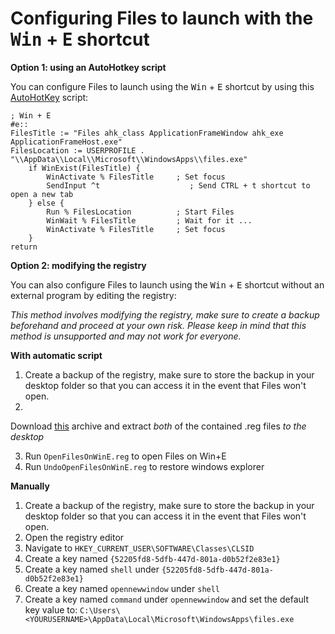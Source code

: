 # Configuring Files to launch with the <kbd>Win</kbd> + <kbd>E</kbd> shortcut

**Option 1: using an AutoHotkey script**

You can configure Files to launch using the <kbd>Win</kbd> + <kbd>E</kbd> shortcut by using
this [AutoHotKey](https://www.autohotkey.com/)
script:

```autohotkey
; Win + E
#e::
FilesTitle := "Files ahk_class ApplicationFrameWindow ahk_exe ApplicationFrameHost.exe"
FilesLocation := USERPROFILE . "\\AppData\\Local\\Microsoft\\WindowsApps\\files.exe"
    if WinExist(FilesTitle) {
        WinActivate % FilesTitle     ; Set focus
        SendInput ^t                    ; Send CTRL + t shortcut to open a new tab
    } else {
        Run % FilesLocation          ; Start Files
        WinWait % FilesTitle         ; Wait for it ...
        WinActivate % FilesTitle     ; Set focus
    }
return
```

**Option 2: modifying the registry**

You can also configure Files to launch using the <kbd>Win</kbd> + <kbd>E</kbd> shortcut without an external program by
editing the registry:

*This method involves modifying the registry, make sure to create a backup beforehand and proceed at your own risk.
Please keep in mind that this method is unsupported and may not work for everyone.*

**With automatic script**

1. Create a backup of the registry, make sure to store the backup in your desktop folder so that you can access it in
   the event that Files won't open.
2.
Download [this](https://raw.githubusercontent.com/files-community/files-community.github.io/main/data/OpenFilesOnWinE.zip)
archive and extract *both* of the contained .reg files *to the desktop*

3. Run `OpenFilesOnWinE.reg` to open Files on Win+E
4. Run `UndoOpenFilesOnWinE.reg` to restore windows explorer

**Manually**

1. Create a backup of the registry, make sure to store the backup in your desktop folder so that you can access it in
   the event that Files won't open.
2. Open the registry editor
3. Navigate to `HKEY_CURRENT_USER\SOFTWARE\Classes\CLSID`
4. Create a key named `{52205fd8-5dfb-447d-801a-d0b52f2e83e1}`
5. Create a key named `shell` under `{52205fd8-5dfb-447d-801a-d0b52f2e83e1}`
6. Create a key named `opennewwindow` under `shell`
7. Create a key named `command` under `opennewwindow` and set the default key value to:
   `C:\Users\<YOURUSERNAME>\AppData\Local\Microsoft\WindowsApps\files.exe`
